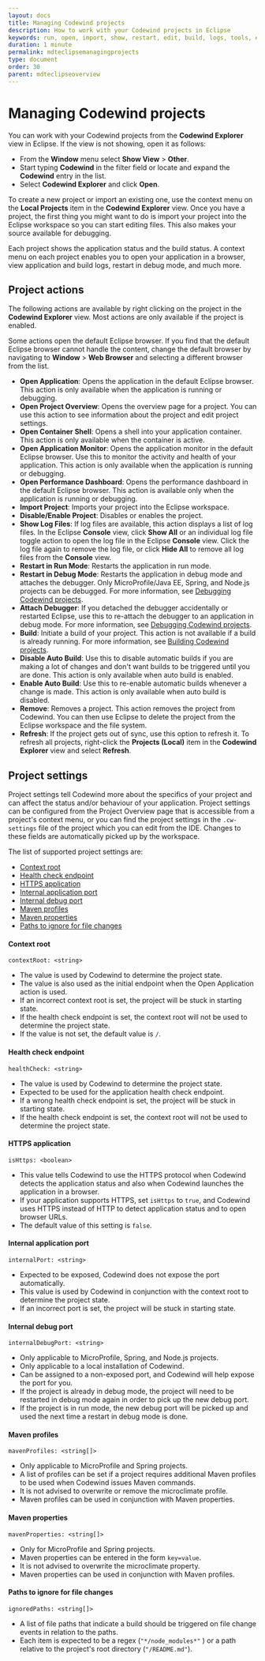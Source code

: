 ```yaml
---
layout: docs
title: Managing Codewind projects
description: How to work with your Codewind projects in Eclipse
keywords: run, open, import, show, restart, edit, build, logs, tools, eclipse, Codewind Explorer view in Eclipse, project actions, attach, build, disable, enable, validate, refresh
duration: 1 minute
permalink: mdteclipsemanagingprojects
type: document
order: 30
parent: mdteclipseoverview
---
```


# Managing Codewind projects

You can work with your Codewind projects from the **Codewind Explorer** view in Eclipse. If the view is not showing, open it as follows:

- From the **Window** menu select **Show View** > **Other**.
- Start typing **Codewind** in the filter field or locate and expand the **Codewind** entry in the list.
- Select **Codewind Explorer** and click **Open**.

To create a new project or import an existing one, use the context menu on the **Local Projects** item in the **Codewind Explorer** view.  Once you have a project, the first thing you might want to do is import your project into the Eclipse workspace so you can start editing files. This also makes your source available for debugging.

Each project shows the application status and the build status. A context menu on each project enables you to open your application in a browser, view application and build logs, restart in debug mode, and much more.

## Project actions

The following actions are available by right clicking on the project in the **Codewind Explorer** view. Most actions are only available if the project is enabled.

Some actions open the default Eclipse browser. If you find that the default Eclipse browser cannot handle the content, change the default browser by navigating to **Window** > **Web Browser** and selecting a different browser from the list.

- **Open Application**: Opens the application in the default Eclipse browser. This action is only available when the application is running or debugging.
- **Open Project Overview**: Opens the overview page for a project. You can use this action to see information about the project and edit project settings.
- **Open Container Shell**: Opens a shell into your application container. This action is only available when the container is active.
- **Open Application Monitor**: Opens the application monitor in the default Eclipse browser. Use this to monitor the activity and health of your application. This action is only available when the application is running or debugging.
- **Open Performance Dashboard**: Opens the performance dashboard in the default Eclipse browser. This action is available only when the application is running or debugging.
- **Import Project**: Imports your project into the Eclipse workspace.
- **Disable/Enable Project**: Disables or enables the project.
- **Show Log Files**: If log files are available, this action displays a list of log files. In the Eclipse **Console** view, click **Show All** or an individual log file toggle action to open the log file in the Eclipse **Console** view. Click the log file again to remove the log file, or click **Hide All** to remove all log files from the **Console** view.
- **Restart in Run Mode**: Restarts the application in run mode.
- **Restart in Debug Mode**: Restarts the application in debug mode and attaches the debugger. Only MicroProfile/Java EE, Spring, and Node.js projects can be debugged. For more information, see [Debugging Codewind projects](mdteclipsedebugproject.html).
- **Attach Debugger**: If you detached the debugger accidentally or restarted Eclipse, use this to re-attach the debugger to an application in debug mode. For more information, see [Debugging Codewind projects](mdteclipsedebugproject.html).
- **Build**: Initiate a build of your project. This action is not available if a build is already running. For more information, see [Building Codewind projects](mdteclipsebuildproject.html).
- **Disable Auto Build**: Use this to disable automatic builds if you are making a lot of changes and don't want builds to be triggered until you are done. This action is only available when auto build is enabled.
- **Enable Auto Build**: Use this to re-enable automatic builds whenever a change is made. This action is only available when auto build is disabled.
- **Remove**: Removes a project. This action removes the project from Codewind.  You can then use Eclipse to delete the project from the Eclipse workspace and the file system.
- **Refresh**: If the project gets out of sync, use this option to refresh it. To refresh all projects, right-click the **Projects (Local)** item in the **Codewind Explorer** view and select **Refresh**.

## Project settings

Project settings tell Codewind more about the specifics of your project and can affect the status and/or behaviour of your application. Project settings can be configured from the Project Overview page that is accessible from a project's context menu, or you can find the project settings in the `.cw-settings` file of the project which you can edit from the IDE. Changes to these fields are automatically picked up by the workspace.

The list of supported project settings are:
* [Context root](#context-root)
* [Health check endpoint](#health-check-endpoint)
* [HTTPS application](#https-application)
* [Internal application port](#internal-application-port)
* [Internal debug port](#internal-debug-port)
* [Maven profiles](#maven-profiles)
* [Maven properties](#maven-properties)
* [Paths to ignore for file changes](#paths-to-ignore-for-file-changes)


#### Context root
`contextRoot: <string>`
- The value is used by Codewind to determine the project state.
- The value is also used as the initial endpoint when the Open Application action is used.
- If an incorrect context root is set, the project will be stuck in starting state.
- If the health check endpoint is set, the context root will not be used to determine the project state.
- If the value is not set, the default value is `/`.

#### Health check endpoint
`healthCheck: <string>`
- The value is used by Codewind to determine the project state.
- Expected to be used for the application health check endpoint.
- If a wrong health check endpoint is set, the project will be stuck in starting state.
- If the health check endpoint is set, the context root will not be used to determine the project state.

#### HTTPS application
`isHttps: <boolean>`
- This value tells Codewind to use the HTTPS protocol when Codewind detects the application status and also when Codewind launches the application in a browser.
- If your application supports HTTPS, set `isHttps` to `true`, and Codewind uses HTTPS instead of HTTP to detect application status and to open browser URLs.
- The default value of this setting is `false`.

#### Internal application port
`internalPort: <string>`
- Expected to be exposed, Codewind does not expose the port automatically.
- This value is used by Codewind in conjunction with the context root to determine the project state.
- If an incorrect port is set, the project will be stuck in starting state.

#### Internal debug port
`internalDebugPort: <string>`
- Only applicable to MicroProfile, Spring, and Node.js projects.
- Only applicable to a local installation of Codewind.
- Can be assigned to a non-exposed port, and Codewind will help expose the port for you.
- If the project is already in debug mode, the project will need to be restarted in debug mode again in order to pick up the new debug port.
- If the project is in run mode, the new debug port will be picked up and used the next time a restart in debug mode is done.

#### Maven profiles
`mavenProfiles: <string[]>`
- Only applicable to MicroProfile and Spring projects.
- A list of profiles can be set if a project requires additional Maven profiles to be used when Codewind issues Maven commands.
- It is not advised to overwrite or remove the microclimate profile.
- Maven profiles can be used in conjunction with Maven properties.

#### Maven properties
`mavenProperties: <string[]>`
- Only for MicroProfile and Spring projects.
- Maven properties can be entered in the form `key=value`.
- It is not advised to overwrite the microclimate property.
- Maven properties can be used in conjunction with Maven profiles.

#### Paths to ignore for file changes
`ignoredPaths: <string[]>`
- A list of file paths that indicate a build should be triggered on file change events in relation to the paths.
- Each item is expected to be a regex (`"*/node_modules*"` ) or a path relative to the project's root directory (`"/README.md"`).